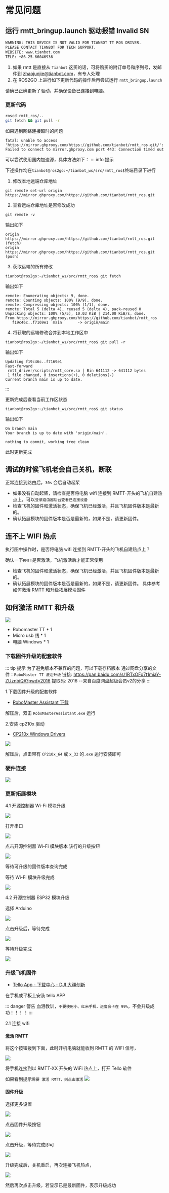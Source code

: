 # 常见问题

## 运行 rmtt_bringup.launch 驱动报错 Invalid SN

```bash
WARNING: THIS DEVICE IS NOT VALID FOR TIANBOT TT ROS DRIVER.
PLEASE CONTACT TIANBOT FOR TECH SUPPORT.
WEBSITE: www.tianbot.com
TELE: +86-25-66046936
```
1. 如果 rmtt 是直接从 `Tianbot` 这买的话，可将购买的附订单号和序列号，发邮件到 zhaojunjie@tianbot.com，有专人处理
2. 在 ROS2GO 上进行如下更新代码的操作后再尝试运行 `rmtt_bringup.launch`

请确已正确更新了驱动，并确保设备已连接到电脑。

### 更新代码

```bash
roscd rmtt_ros/..
git fetch && git pull -r
```
如果遇到网络连接超时的问题

```shell
fatal: unable to access 'https://mirror.ghproxy.com/https://github.com/tianbot/rmtt_ros.git/': Failed to connect to mirror.ghproxy.com port 443: Connection timed out
```

可以尝试使用国内加速源，具体方法如下：
::: info 提示

下述操作均在`tianbot@ros2go:~/tianbot_ws/src/rmtt_ros$`终端目录下进行

1. 修改本地远端仓库地址
```shell
git remote set-url origin https://mirror.ghproxy.com/https://github.com/tianbot/rmtt_ros.git
```

2. 查看远端仓库地址是否修改成功
```shell
git remote -v
```
输出如下
```shell
origin	https://mirror.ghproxy.com/https://github.com/tianbot/rmtt_ros.git (fetch)
origin	https://mirror.ghproxy.com/https://github.com/tianbot/rmtt_ros.git (push)
```

3. 获取远端的所有修改
```shell
tianbot@ros2go:~/tianbot_ws/src/rmtt_ros$ git fetch
```

输出如下
```shell
remote: Enumerating objects: 9, done.
remote: Counting objects: 100% (9/9), done.
remote: Compressing objects: 100% (1/1), done.
remote: Total 5 (delta 4), reused 5 (delta 4), pack-reused 0
Unpacking objects: 100% (5/5), 10.03 KiB | 214.00 KiB/s, done.
From https://mirror.ghproxy.com/https://github.com/tianbot/rmtt_ros
   f19c46c..f7169e1  main       -> origin/main
```

4. 将获取的远端修改合并到本地工作区中
```shell
tianbot@ros2go:~/tianbot_ws/src/rmtt_ros$ git pull -r
```

输出如下
```shell
Updating f19c46c..f7169e1
Fast-forward
 rmtt_driver/scripts/rmtt_core.so | Bin 641112 -> 641112 bytes
 1 file changed, 0 insertions(+), 0 deletions(-)
Current branch main is up to date.
```
:::

更新完成后查看当前工作区状态
```shell
tianbot@ros2go:~/tianbot_ws/src/rmtt_ros$ git status
```

输出如下
```shell
On branch main
Your branch is up to date with 'origin/main'.

nothing to commit, working tree clean
```
此时更新完成

## 调试的时候飞机老会自己关机，断联

正常连接到路由后，`30s` 会后自动起桨
- 如果没有自动起桨，请检查是否将电脑 wifi 连接到 RMTT-开头的飞机自建热点上，可以`登录路由器后台查看已连接设备`
- 检查飞机的固件和激活状态，确保飞机已经激活，并且飞机固件版本是最新的。
- 确认拓展模块的固件版本是否是最新的，如果不是，请更新固件。

## 连不上 WIFI 热点

执行图中操作时，是否将电脑 wifi 连接到 RMTT-开头的飞机自建热点上？

确认一下`RMTT`是否激活，飞机激活后才能正常使用
- 检查飞机的固件和激活状态，确保飞机已经激活，并且飞机固件版本是最新的。
- 确认拓展模块的固件版本是否是最新的，如果不是，请更新固件。
具体参考 如何激活 RMTT 和升级拓展模块固件

## 如何激活 RMTT 和升级

![](https://tianbot-pic.oss-cn-beijing.aliyuncs.com/tianbot-pic/Tianbot-Docrmtt_activate_status.jpg)

- Robomaster TT * 1
- Micro usb 线 * 1
- 电脑 Windows * 1

### 下载固件升级的配套软件

::: tip 提示
为了避免版本不兼容的问题，可以下载存档版本
通过网盘分享的文件：`RoboMaster TT 激活升级`
链接: https://pan.baidu.com/s/1RTxOFo7t1miaY-ZUznbiQA?pwd=2016 提取码: 2016 
--来自百度网盘超级会员v2的分享
:::

1.下载固件升级的配套软件

- [RoboMaster Assistant 下载](https://www.robomaster.com/zh-CN/products/components/detail/4643)

解压后，双击 `RoboMasterAssistant.exe` 运行

2.安装 cp210x 驱动

- [CP210x Windows Drivers](https://www.silabs.com/developer-tools/usb-to-uart-bridge-vcp-drivers?tab=downloads)

![](https://tianbot-pic.oss-cn-beijing.aliyuncs.com/tianbot-pic/Tianbot-Doc20241211134439.png)

解压后，点击带有 `CP210x_64` 或 `x_32` 的`.exe` 运行安装即可

### 硬件连接

![](https://tianbot-pic.oss-cn-beijing.aliyuncs.com/tianbot-pic/Tianbot-Doc20241211134331.png)

### 更新拓展模块

4.1 开源控制器 Wi-Fi 模块升级

![](https://tianbot-pic.oss-cn-beijing.aliyuncs.com/tianbot-pic/Tianbot-Doc20241211134511.png)

打开串口

![](https://tianbot-pic.oss-cn-beijing.aliyuncs.com/tianbot-pic/Tianbot-Doc20241211134555.png)

点击开源控制器 Wi-Fi 模块版本 该行的升级按钮

![](https://tianbot-pic.oss-cn-beijing.aliyuncs.com/tianbot-pic/Tianbot-Doc20241211134641.png)

等待可升级的固件版本查询完成

等待 Wi-Fi 模块升级完成

![](https://tianbot-pic.oss-cn-beijing.aliyuncs.com/tianbot-pic/Tianbot-Doc20241211134740.png)

4.2 开源控制器 ESP32 模块升级

选择 Arduino

![](https://tianbot-pic.oss-cn-beijing.aliyuncs.com/tianbot-pic/Tianbot-Doc20241211134819.png)

点击升级后，等待完成

![](https://tianbot-pic.oss-cn-beijing.aliyuncs.com/tianbot-pic/Tianbot-Doc20241211134851.png)

等待升级完成

![](https://tianbot-pic.oss-cn-beijing.aliyuncs.com/tianbot-pic/Tianbot-Doc20241211134913.png)

### 升级飞机固件

- [Tello App - 下载中心 - DJI 大疆创新](https://www.dji.com/cn/downloads/djiapp/tello)

在手机或平板上安装 tello APP

::: danger 警告
血泪教训，`不要使用小、红米手机，进度会卡在 99%`，不会升级成功！！！！
:::

2.1 连接 wifi

#### 激活 RMTT

将这个按钮拨到下面，此时开机电脑就能收到 RMTT 的 WIFI 信号，

![](https://tianbot-pic.oss-cn-beijing.aliyuncs.com/tianbot-pic/Tianbot-Doc20241211135053.png)

将手机连接到以 RMTT-XX 开头的 WiFi 热点上，打开 Tello 软件

如果看到提示`需要 激活 RMTT，则点击激活` 
![](https://tianbot-pic.oss-cn-beijing.aliyuncs.com/tianbot-pic/Tianbot-Doc/rmtt/rmtt_extension_activate.jpg)

#### 固件升级

选择更多设置

![](https://tianbot-pic.oss-cn-beijing.aliyuncs.com/tianbot-pic/Tianbot-Doc20241211135330.png)

点击固件升级按钮

![](https://tianbot-pic.oss-cn-beijing.aliyuncs.com/tianbot-pic/Tianbot-Doc20241211135400.png)

点击升级，等待完成即可

![](https://tianbot-pic.oss-cn-beijing.aliyuncs.com/tianbot-pic/Tianbot-Doc20241211135535.png)

升级完成后，关机重启，再次连接飞机热点，

![](https://tianbot-pic.oss-cn-beijing.aliyuncs.com/tianbot-pic/Tianbot-Doc20241211135559.png)

然后再次点击升级，若显示已是最新固件，表示升级成功
